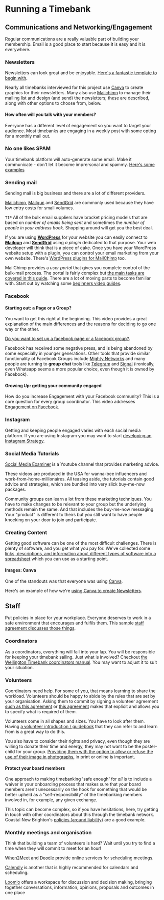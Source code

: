 # Running a Timebank 

## Communications and Networking/Engagement 

Regular communications are a really valuable part of building your membership. Email is a good place to start because it is easy and it is everywhere. 

### Newsletters 

Newsletters can look great and be enjoyable. [Here's a fantastic template to begin with](https://drive.google.com/file/d/1P6xInjPmHggj7FsJ4jjXS61NTcTfS2Am/view?usp=sharing).

Nearly all timebanks interviewed for this project use [Canva](https://canva.com) to create graphics for their newsletters. Many also use [Mailchimp](https://mailchimp.com) to manage their mailing list and design (and send) the newsletters; these are described, along with other options to choose from, below.

#### How often will you talk with your members?

Everyone has a different level of engagement so you want to target your audience. Most timebanks are engaging in a weekly post with some opting for a monthly mail out. 

### No one likes SPAM

Your timebank platform will auto-generate some email. Make it communicate - don't let it become imprersonal and spammy.  [Here's some examples](https://docs.google.com/document/d/1q1QbZX53q4rygu3c_iIsbTDhAoqq25Eisecd4m2jy9g/edit) 

### Sending mail

Sending mail is big business and there are a lot of different providers. 

[Mailchimp](https://mailchimp.com), [Mailgun](https://www.mailgun.com/pricing/) and [SendGrid](https://sendgrid.com) are commonly used because they have low entry costs for small volumes. 

`TIP` All of the bulk email suppliers have bracket pricing models that are based on *number of emails being sent* and sometimes the *number of people in your address book*. Shopping around will get you the best deal.

If you are using **[WordPress](https://wordpress.com)** for your website you can easily connect to [**Mailgun**](https://www.mailgun.com/pricing/) and [**SendGrid**](https://sendgrid.com) using *a plugin* dedicated to that purpose. Your web developer will think that is a piece of cake. Once you have your WordPress website setup with a plugin, you can control your email marketing from your own website. There's [WordPress plugins for MailChimp](https://wordpress.org/plugins/tags/mailchimp/) too. 

MailChimp provides a *user portal* that gives you complete control of the bulk-mail process. The portal is fairly complex but [the main tasks are covered in this guide](https://docs.google.com/document/d/1qqijThiNmymbRXec053YYK8pb1vESQnD39JjkXrVO4s/edit?usp=sharing). There are a lot of moving parts to become familiar with. Start out by watching some [beginners video guides](https://youtu.be/ppQ8w90OpV4). 

### Facebook

#### Starting out: a Page or a Group?
You want to get this right at the beginning. This video provides a great explanation of the main differences and the reasons for deciding to go one way or the other.

[Do you want to set up a facebook page or a facebook group?](https://youtu.be/GJcHKOTHjIg).

Facebook has received some negative press, and is being abandoned by some especially in younger generations. Other tools that provide similar functionality of Facebook Groups include [Mighty Networks](https://mn.co) and many people are turning to **group chat** tools like [Telegram](https://telegram.org) and [Signal](https://signal.org) (ironically, even Whatsapp seems a more popular choice, even though it is owned by Facebook).

#### Growing Up: getting your community engaged
How do you increase Engagement with your Facebook community? This is a core question for every group coordinator. This video addresses [Engagement on Facebook](https://youtu.be/Bam_rXmoOs4). 

### Instagram
Getting and keeping people engaged varies with each social media platform. If you are using Instagram you may want to start [developing an Instagram Strategy](https://youtu.be/PKUn7wU5sIc).

### Social Media Tutorials

[Social Media Examiner](https://www.youtube.com/channel/UCS3lFRhXKfCZ8FvRqPjy9NA) is a Youtube channel that provides marketing advice. 

These videos are produced in the USA for wanna-bee influencers and work-from-home-millionaires. All teasing aside, the tutorials contain good advice and strategies, which are bundled into very slick buy-me-now packages. 

Community groups can learn a lot from these marketing techniques. You have to make changes to be relevant to your group but the underlying methods remain the same. And that includes the buy-me-now messaging. Your "product" is different to theirs but you still want to have people knocking on your door to join and participate. 

### Creating Content

Getting good software can be one of the most difficult challenges. There is plenty of software, and you get what you pay for. We've collected some [links, descriptions, and information about different types of software into a spreadsheet](https://docs.google.com/spreadsheets/d/1fXHUGRq2porgzNEuqoUS8D0HdChdiEA4VbYsflfdZLM/edit?usp=sharing) which you can use as a starting point. 

#### Images: Canva

One of the standouts was that everyone was using [Canva](https://www.canva.com). 

Here's an example of how we're [using Canva to create Newsletters](https://docs.google.com/document/d/1qqijThiNmymbRXec053YYK8pb1vESQnD39JjkXrVO4s/edit?usp=sharing). 

## Staff

Put policies in place for your workplace. Everyone deserves to work in a safe environment that encourages and fulfils them. This sample [staff agreement discusses those things](https://docs.google.com/document/d/1tVQCwyZby9VwJPAH4GOJOWu3cqPyzjo1/edit?usp=sharing&ouid=107264652407614741759&rtpof=true&sd=true). 

### Coordinators

As a coordinators, everything will fall into your lap. You will be responsible for keeping your timebank sailing. Just what is involved? Checkout [the Wellington Timebank coordinators manual](https://docs.google.com/document/d/1r0X2qynn9TOagBGdiyLZ_gh7V719zf5N/edit?usp=sharing&ouid=107264652407614741759&rtpof=true&sd=true). You may want to adjust it to suit your situation. 

### Volunteers

Coordinators need help. For some of you, that means learning to share the workload. Volunteers should be happy to abide by the rules that are set by your organisation. Asking them to commit by signing a volunteer agreement [such as this agreement](https://docs.google.com/document/d/14dCSA97gNIM5SdP4hNafWG6rqoSaPFni/edit?usp=sharing&ouid=107264652407614741759&rtpof=true&sd=true) or [this agreement](https://docs.google.com/document/d/1IsmAlI-P4UDASZxVktacwMrLpmXKBvsT/edit?usp=sharing&ouid=107264652407614741759&rtpof=true&sd=true) makes that explicit and allows you to specify what is required of them. 

Volunteers come in all shapes and sizes. You have to look after them. Having [a volunteer introduction / guidebook](https://drive.google.com/file/d/14YmqUD1mnOcBjsM_rhH3Bgpm40ED4Y7T/view) that they can refer to and learn from is a great way to do this. 

You also have to consider their rights and privacy, even though they are willing to donate their time and energy, they may not want to be the poster-child for your group. [Providing them with the option to allow or refuse the use of their image in photographs](https://docs.google.com/document/d/1_oe26CXzakTTGB-KpkRqdY1Rl6ncuz8y/edit?usp=sharing&ouid=107264652407614741759&rtpof=true&sd=true), in print or online is important.

#### Protect your board members

One approach to making timebanking 'safe enough' for _all_ is to include a waiver in your onboarding process that makes sure that your board members aren't unecessarily on the hook for something that would be better upheld as a "self-responsibility" of the timebanking members involved in, for example, any given exchange.

This topic can become complex, so if you have hesitations, here, try getting in touch with other coordinators about this through the timebank network. Coastal New Brighton's [policies (around liability)](https://docs.google.com/document/d/1Sc2dVGYY9s7P1ezJOY_O0OaS1c5ADKl_/edit?usp=sharing&ouid=108339832239132249427&rtpof=true&sd=true) are a good example.

### Monthly meetings and organisation

Think that building a team of volunteers is hard? Wait until you try to find a time when they will commit to meet for an hour! 

[When2Meet](https://when2meet.com) and [Doodle](https://doodle.com/en/) provide online services for scheduling meetings. 

[Calendly](https://calendly.com) is another that is highly recommended for calendars and scheduling.

[Loomio](https://www.loomio.com/product) offers a workspace for discussion and decision making, bringing together conversations, information, opinions, proposals and outcomes in one place


